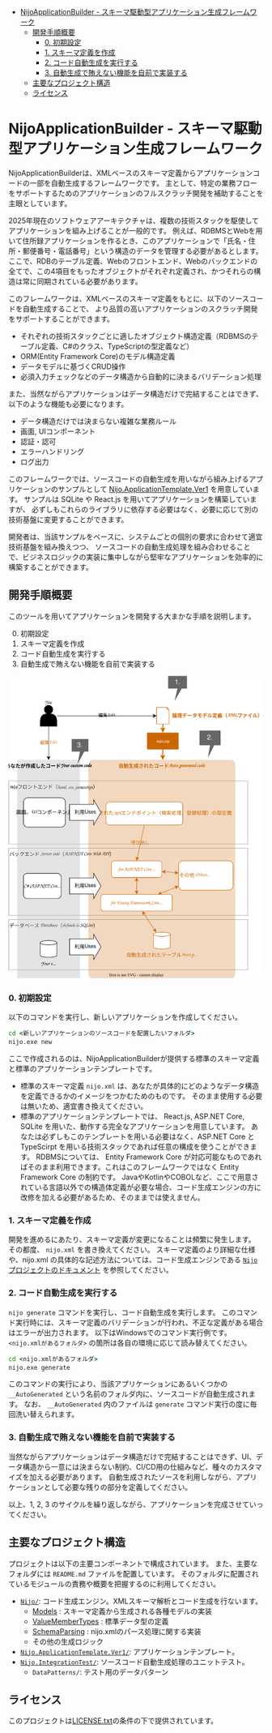 - [NijoApplicationBuilder - スキーマ駆動型アプリケーション生成フレームワーク](#nijoapplicationbuilder---スキーマ駆動型アプリケーション生成フレームワーク)
  - [開発手順概要](#開発手順概要)
    - [0. 初期設定](#0-初期設定)
    - [1. スキーマ定義を作成](#1-スキーマ定義を作成)
    - [2. コード自動生成を実行する](#2-コード自動生成を実行する)
    - [3. 自動生成で賄えない機能を自前で実装する](#3-自動生成で賄えない機能を自前で実装する)
  - [主要なプロジェクト構造](#主要なプロジェクト構造)
  - [ライセンス](#ライセンス)


# NijoApplicationBuilder - スキーマ駆動型アプリケーション生成フレームワーク
NijoApplicationBuilderは、XMLベースのスキーマ定義からアプリケーションコードの一部を自動生成するフレームワークです。
主として、特定の業務フローをサポートするためのアプリケーションのフルスクラッチ開発を補助することを主眼としています。

2025年現在のソフトウェアアーキテクチャは、複数の技術スタックを駆使してアプリケーションを組み上げることが一般的です。
例えば、RDBMSとWebを用いて住所録アプリケーションを作るとき、このアプリケーションで「氏名・住所・郵便番号・電話番号」という構造のデータを管理する必要があるとします。
ここで、RDBのテーブル定義、Webのフロントエンド、Webのバックエンドの全てで、この4項目をもったオブジェクトがそれぞれ定義され、かつそれらの構造は常に同期されている必要があります。

このフレームワークは、XMLベースのスキーマ定義をもとに、以下のソースコードを自動生成することで、
より品質の高いアプリケーションのスクラッチ開発をサポートすることができます。

- それぞれの技術スタックごとに適したオブジェクト構造定義（RDBMSのテーブル定義、C#のクラス、TypeScriptの型定義など）
- ORM(Entity Framework Core)のモデル構造定義
- データモデルに基づくCRUD操作
- 必須入力チェックなどのデータ構造から自動的に決まるバリデーション処理

また、当然ながらアプリケーションはデータ構造だけで完結することはできず、以下のような機能も必要になります。

- データ構造だけでは決まらない複雑な業務ルール
- 画面, UIコンポーネント
- 認証・認可
- エラーハンドリング
- ログ出力

このフレームワークでは、ソースコードの自動生成を用いながら組み上げるアプリケーションのサンプルとして
[Nijo.ApplicationTemplate.Ver1](./Nijo.ApplicationTemplate.Ver1/README.md) を用意しています。
サンプルは SQLite や React.js を用いてアプリケーションを構築していますが、
必ずしもこれらのライブラリに依存する必要はなく、必要に応じて別の技術基盤に変更することができます。

開発者は、当該サンプルをベースに、システムごとの個別の要求に合わせて適宜技術基盤を組み換えつつ、
ソースコードの自動生成処理を組み合わせることで、ビジネスロジックの実装に集中しながら堅牢なアプリケーションを効率的に構築することができます。

## 開発手順概要
このツールを用いてアプリケーションを開発する大まかな手順を説明します。

0. 初期設定
1. スキーマ定義を作成
2. コード自動生成を実行する
3. 自動生成で賄えない機能を自前で実装する

![開発手順概要](./README_files/README.drawio.svg)

### 0. 初期設定
以下のコマンドを実行し、新しいアプリケーションを作成してください。

```cmd
cd <新しいアプリケーションのソースコードを配置したいフォルダ>
nijo.exe new
```

ここで作成されるのは、NijoApplicationBuilderが提供する標準のスキーマ定義と標準のアプリケーションテンプレートです。

- 標準のスキーマ定義 `nijo.xml` は、あなたが具体的にどのようなデータ構造を定義できるかのイメージをつかむためのものです。
  そのまま使用する必要は無いため、適宜書き換えてください。
- 標準のアプリケーションテンプレートでは、 React.js, ASP.NET Core, SQLite を用いた、動作する完全なアプリケーションを用意しています。
  あなたは必ずしもこのテンプレートを用いる必要はなく、ASP.NET Core と TypeScirpt を用いる技術スタックであれば任意の構成を使うことができます。
  RDBMSについては、 Entity Framework Core が対応可能なものであればそのまま利用できます。これはこのフレームワークではなく Entity Framework Core の制約です。
  JavaやKotlinやCOBOLなど、ここで用意されている言語以外での構造体定義が必要な場合、コード生成エンジンの方に改修を加える必要があるため、そのままでは使えません。

### 1. スキーマ定義を作成
開発を進めるにあたり、スキーマ定義が変更になることは頻繁に発生します。
その都度、 `nijo.xml` を書き換えてください。
スキーマ定義のより詳細な仕様や、nijo.xml の具体的な記述方法については、コード生成エンジンである [`Nijo` プロジェクトのドキュメント](./Nijo/README.md) を参照してください。

### 2. コード自動生成を実行する
`nijo generate` コマンドを実行し、コード自動生成を実行します。
このコマンド実行時には、スキーマ定義のバリデーションが行われ、不正な定義がある場合はエラーが出力されます。
以下はWindowsでのコマンド実行例です。 `<nijo.xmlがあるフォルダ>` の箇所は各自の環境に応じて読み替えてください。

```cmd
cd <nijo.xmlがあるフォルダ>
nijo.exe generate
```

このコマンドの実行により、当該アプリケーションにあるいくつかの `__AutoGenerated` という名前のフォルダ内に、ソースコードが自動生成されます。
なお、 `__AutoGenerated` 内のファイルは `generate` コマンド実行の度に毎回洗い替えられます。

### 3. 自動生成で賄えない機能を自前で実装する
当然ながらアプリケーションはデータ構造だけで完結することはできず、UI、データ構造から一意には決まらない制約、CI/CD用の仕組みなど、種々のカスタマイズを加える必要があります。
自動生成されたソースを利用しながら、アプリケーションとして必要な残りの部分を定義してください。

以上、1, 2, 3 のサイクルを繰り返しながら、アプリケーションを完成させていってください。

## 主要なプロジェクト構造
プロジェクトは以下の主要コンポーネントで構成されています。
また、主要なフォルダには `README.md` ファイルを配置しています。
そのフォルダに配置されているモジュールの責務や概要を把握するのに利用してください。

- [`Nijo/`](./Nijo/README.md): コード生成エンジン。XMLスキーマ解析とコード生成を行ないます。
  - [Models](Nijo/Models/README.md) : スキーマ定義から生成される各種モデルの実装
  - [ValueMemberTypes](Nijo/ValueMemberTypes/README.md) : 標準データ型の定義
  - [SchemaParsing](Nijo/SchemaParsing/README.md) : nijo.xmlのパース処理に関する実装
  - その他の生成ロジック
- [`Nijo.ApplicationTemplate.Ver1/`](./Nijo.ApplicationTemplate.Ver1/README.md): アプリケーションテンプレート。
- [`Nijo.IntegrationTest/`](./Nijo.IntegrationTest/): ソースコード自動生成処理のユニットテスト。
  - `DataPatterns/`: テスト用のデータパターン


## ライセンス
このプロジェクトは[LICENSE.txt](./LICENSE.txt)の条件の下で提供されています。
